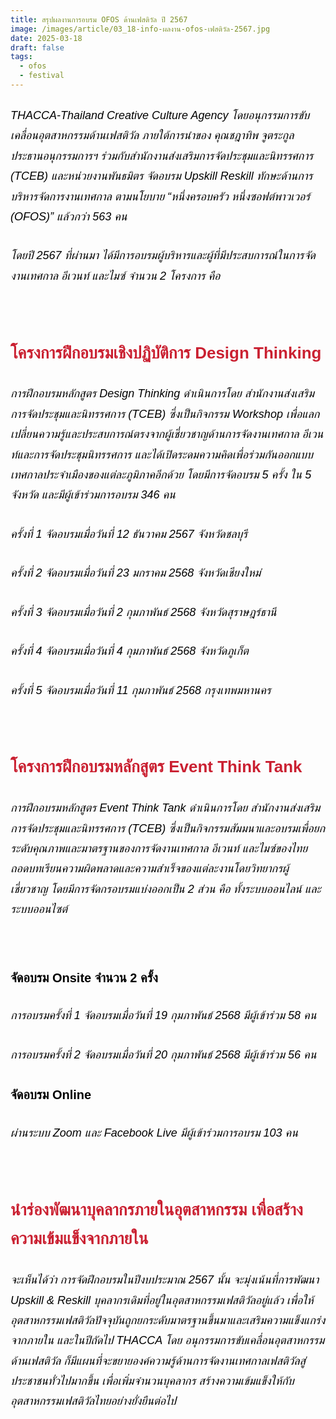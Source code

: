 ```yaml
---
title: สรุปผลงานการอบรม OFOS ด้านเฟสติวัล ปี 2567
image: /images/article/03_18-info-ผลงาน-ofos-เฟสติวัล-2567.jpg
date: 2025-03-18
draft: false
tags:
  - ofos
  - festival
---
```

<style>
    body {
        color: black;
    }

    h3 {
        color: #ca2031;
        font-family: "IBM Plex Sans Thai", sans-serif;
        font-weight: bold;
        font-size: 26px;
        line-height: 1.8;
    }

    h4 {
        color: black;
        font-family: "IBM Plex Sans Thai", sans-serif;
        font-weight: bold;
        font-size: 20px;
        line-height: 1.8;
    }

h5 {
        color: black;
        font-family: "sarabun", sans-serif;
        font-weight: lighter;
        font-size: 18px;
        line-height: 1.8;
    }
</style>

##### THACCA-Thailand Creative Culture Agency โดยอนุกรรมการขับเคลื่อนอุตสาหกรรมด้านเฟสติวัล ภายใต้การนำของ คุณชฎาทิพ จูตระกูล ประธานอนุกรรมการฯ ร่วมกับสำนักงานส่งเสริมการจัดประชุมและนิทรรศการ (TCEB) และหน่วยงานพันธมิตร จัดอบรม Upskill Reskill ทักษะด้านการบริหารจัดการงานเทศกาล ตามนโยบาย “หนึ่งครอบครัว หนึ่งซอฟต์พาวเวอร์ (OFOS)” แล้วกว่า 563 คน

##### โดยปี 2567 ที่ผ่านมา ได้มีการอบรมผู้บริหารและผู้ที่มีประสบการณ์ในการจัดงานเทศกาล อีเวนท์ และไมซ์ จำนวน 2 โครงการ คือ

<p><br></p>

### **โครงการฝึกอบรมเชิงปฏิบัติการ Design Thinking**

##### 	การฝึกอบรมหลักสูตร Design Thinking ดำเนินการโดย สำนักงานส่งเสริมการจัดประชุมและนิทรรศการ (TCEB) ซึ่งเป็นกิจกรรม Workshop เพื่อแลกเปลี่ยนความรู้และประสบการณ์ตรงจากผู้เชี่ยวชาญด้านการจัดงานเทศกาล อีเวนท์และการจัดประชุมนิทรรศการ และได้เปิดระดมความคิดเพื่อร่วมกันออกแบบเทศกาลประจำเมืองของแต่ละภูมิภาคอีกด้วย โดยมีการจัดอบรม 5 ครั้ง ใน 5 จังหวัด และมีผู้เข้าร่วมการอบรม 346 คน

##### 	ครั้งที่ 1 จัดอบรมเมื่อวันที่ 12 ธันวาคม 2567 จังหวัดชลบุรี

##### 	ครั้งที่ 2 จัดอบรมเมื่อวันที่ 23 มกราคม 2568 จังหวัดเชียงใหม่

##### 	ครั้งที่ 3 จัดอบรมเมื่อวันที่ 2 กุมภาพันธ์ 2568 จังหวัดสุราษฎร์ธานี

##### 	ครั้งที่ 4 จัดอบรมเมื่อวันที่ 4 กุมภาพันธ์ 2568 จังหวัดภูเก็ต

##### 	ครั้งที่ 5 จัดอบรมเมื่อวันที่ 11 กุมภาพันธ์ 2568 กรุงเทพมหานคร

<p><br></p>

### **โครงการฝึกอบรมหลักสูตร Event Think Tank** 

##### การฝึกอบรมหลักสูตร Event Think Tank ดำเนินการโดย สำนักงานส่งเสริมการจัดประชุมและนิทรรศการ (TCEB) ซึ่งเป็นกิจกรรมสัมมนาและอบรมเพื่อยกระดับคุณภาพและมาตรฐานของการจัดงานเทศกาล อีเวนท์ และไมซ์ของไทย ถอดบทเรียนความผิดพลาดและความสำเร็จของแต่ละงานโดยวิทยากรผู้เชี่ยวชาญ โดยมีการจัดกรอบรมแบ่งออกเป็น 2 ส่วน คือ ทั้งระบบออนไลน์ และระบบออนไซต์

<p><br></p>

#### จัดอบรม Onsite จำนวน 2 ครั้ง

##### 		การอบรมครั้งที่ 1 จัดอบรมเมื่อวันที่ 19 กุมภาพันธ์ 2568 มีผู้เข้าร่วม 58 คน

##### 		การอบรมครั้งที่ 2 จัดอบรมเมื่อวันที่ 20 กุมภาพันธ์ 2568 มีผู้เข้าร่วม 56 คน

#### จัดอบรม Online 

##### ผ่านระบบ Zoom และ Facebook Live มีผู้เข้าร่วมการอบรม 103 คน

<p><br></p>

### **นำร่องพัฒนาบุคลากรภายในอุตสาหกรรม เพื่อสร้างความเข้มแข็งจากภายใน**

##### 	จะเห็นได้ว่า การจัดฝึกอบรมในปีงบประมาณ 2567 นั้น จะมุ่งเน้นที่การพัฒนา Upskill & Reskill บุคลากรเดิมที่อยู่ในอุตสาหกรรมเฟสติวัลอยู่แล้ว เพื่อให้อุตสาหกรรมเฟสติวัลปัจจุบันถูกยกระดับมาตรฐานขึ้นมาและเสริมความแข็งแกร่งจากภายใน และในปีถัดไป THACCA โดย อนุกรรมการขับเคลื่อนอุตสาหกรรมด้านเฟสติวัล ก็มีแผนที่จะขยายองค์ความรู้ด้านการจัดงานเทศกาลเฟสติวัลสู่ประชาชนทั่วไปมากขึ้น เพื่อเพิ่มจำนวนบุคลากร สร้างความเข้มแข็งให้กับอุตสาหกรรมเฟสติวัลไทยอย่างยั่งยืนต่อไป
